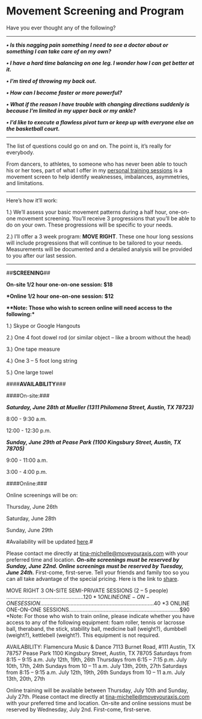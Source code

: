 # Movement Screening and Program #

Have you ever thought any of the following?  

---

__*•    Is this nagging pain something I need to see a doctor about or something I can take care of on my own?*__

__*•	I have a hard time balancing on one leg.  I wonder how I can get better at it.*__

__*•	I’m tired of throwing my back out.*__

__*•	How can I become faster or more powerful?*__

__*•	What if the reason I have trouble with changing directions suddenly is because I’m limited in my upper back or my ankle?*__

__*•	I’d like to execute a flawless pivot turn or keep up with everyone else on the basketball court.*__

---

The list of questions could go on and on.  The point is, it’s really for everybody.  

From dancers, to athletes, to someone who has never been able to touch his or her toes, part of what I offer in my [personal training sessions](http://www.tina-michelle.com) is a movement screen to help identify weaknesses, imbalances, asymmetries, and limitations.  

---

Here’s how it’ll work:

1.)	We’ll assess your basic movement patterns during a half hour, one-on-one movement screening.  You’ll receive 3 progressions that you’ll be able to do on your own.  These progressions will be specific to your needs.

2.)	I’ll offer a 3 week program: **MOVE RIGHT**.  These one hour long sessions will include progressions that will continue to be tailored to your needs.  Measurements will be documented and a detailed analysis will be provided to you after our last session.  

---

##**SCREENING**##

**On-site 1/2 hour one-on-one session: $18**

__*Online 1/2 hour one-on-one session: $12__


__**Note: Those who wish to screen online will need access to the following:*__

1.) Skype or Google Hangouts

2.) One 4 foot dowel rod (or similar object – like a broom without the head)

3.) One tape measure

4.) One 3 – 5 foot long string

5.) One large towel

####**AVAILABILITY**###

####On-site:###

*__Saturday, June 28th at Mueller (1311 Philomena Street, Austin, TX 78723)__*


8:00 - 9:30 a.m.

12:00 - 12:30 p.m.

*__Sunday, June 29th at Pease Park (1100 Kingsbury Street, Austin, TX 78705)__*

9:00 - 11:00 a.m.

3:00 - 4:00 p.m.

####Online:###

Online screenings will be on: 

Thursday, June 26th 

Saturday, June 28th

Sunday, June 29th

#Availability will be updated [here](http://www.tina-michelle.com/availability).#

Please contact me directly at tina-michelle@moveyouraxis.com with your preferred time and location.  __*On-site screenings must be reserved by Sunday, June 22nd.  Online screenings must be reserved by Tuesday, June 24th.*__  First-come, first-serve.  Tell your friends and family too so you can all take advantage of the special pricing.  Here is the link to [share](http://www.tina-michelle.com/moveright). 

MOVE RIGHT
3 ON-SITE SEMI-PRIVATE SESSIONS (2 – 5 people) …………..……………………………….$120
*1 ONLINE ONE-ON-ONE SESSION ……………...…...…………………………………..……….$40
*3 ONLINE ONE-ON-ONE SESSIONS………………….…………………………………..……….$90
*Note: For those who wish to train online, please indicate whether you have access to any of the following equipment: foam roller, tennis or lacrosse ball, theraband, the stick, stability ball, medicine ball (weight?), dumbbell (weight?), kettlebell (weight?).  This equipment is not required. 

AVAILABILITY:
Flamencura Music & Dance
7113 Burnet Road, #111 Austin, TX 78757	Pease Park
1100 Kingsbury Street, Austin, TX 78705
Saturdays from 8:15 – 9:15 a.m.
July 12th, 19th, 26th 	Thursdays from 6:15 – 7:15 p.m.
July 10th, 17th, 24th 
Sundays from 10 – 11 a.m.
July 13th, 20th, 27th 	Saturdays from 8:15 – 9:15 a.m.
July 12th, 19th, 26th 
	Sundays from 10 – 11 a.m.
July 13th, 20th, 27th 

Online training will be available between Thursday, July 10th and Sunday, July 27th. 
Please contact me directly at tina-michelle@moveyouraxis.com with your preferred time and location.  On-site and online sessions must be reserved by Wednesday, July 2nd.  First-come, first-serve.
